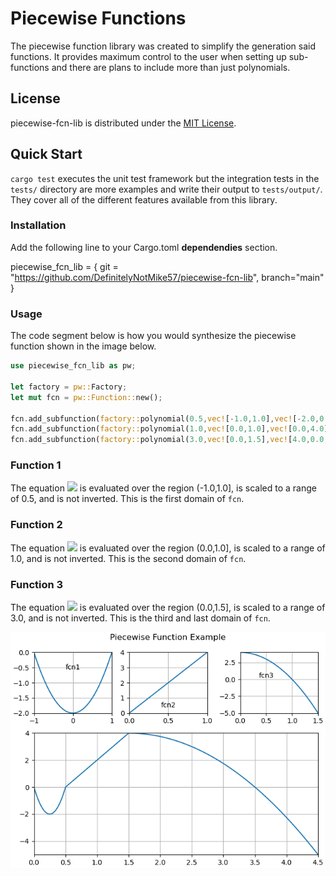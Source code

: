 # Piecewise Functions

The piecewise function library was created to simplify the generation
said functions. It provides maximum control to the user when setting up
sub-functions and there are plans to include more than just polynomials.

## License

piecewise-fcn-lib is distributed under the [MIT License](LICENSE.txt).

## Quick Start

```cargo test``` executes the unit test framework but the integration
tests in the ```tests/``` directory are more examples and write their
output to ```tests/output/```. They cover all of the different features
available from this library.

### Installation

Add the following line to your Cargo.toml __dependendies__ section.

piecewise_fcn_lib = { git = "https://github.com/DefinitelyNotMike57/piecewise-fcn-lib", branch="main" }

### Usage

The code segment below is how you would synthesize the piecewise
function shown in the image below.

```rust
use piecewise_fcn_lib as pw;

let factory = pw::Factory;
let mut fcn = pw::Function::new();

fcn.add_subfunction(factory::polynomial(0.5,vec![-1.0,1.0],vec![-2.0,0.0,2.0],false));
fcn.add_subfunction(factory::polynomial(1.0,vec![0.0,1.0],vec![0.0,4.0],false));
fcn.add_subfunction(factory::polynomial(3.0,vec![0.0,1.5],vec![4.0,0.0,-4.0],false));
```

### Function 1

The equation
<img src="https://render.githubusercontent.com/render/math?math=-2x^0%2B0x^1%2B2x^2=y">
is evaluated over the region (-1.0,1.0], is scaled to a range of 0.5,
and is not inverted. This is the first domain of ```fcn```.

### Function 2

The equation
<img src="https://render.githubusercontent.com/render/math?math=0x^0%2B4x^1=y">
is evaluated over the region (0.0,1.0], is scaled to a range of 1.0,
and is not inverted. This is the second domain of ```fcn```.

### Function 3

The equation
<img src="https://render.githubusercontent.com/render/math?math=4x^0%2B0x^1-4x^2=y">
is evaluated over the region (0.0,1.5], is scaled to a range of 3.0,
and is not inverted. This is the third and last domain of ```fcn```.

![Piecewise Example](doc/example.png)

